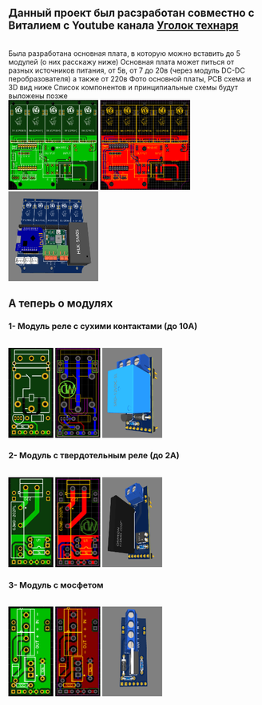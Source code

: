 <h2>Данный проект был расзработан совместно с Виталием с Youtube канала  <a href="https://www.youtube.com/channel/UCzI016x7MItBtQCJiSWI7yA" target="_blank">Уголок технаря</a></h2>
<br>
Была разработана основная плата, в которую можно вставить до 5 модулей (о них расскажу ниже)
Основная плата может питься от разных источников питания, от 5в, от 7 до 20в (через модуль DC-DC перобразователя) а также от 220в
Фото основной платы, PCB схема и 3D вид ниже
Список компонентов и принципиальные схемы будут выложены позже
<br>
<a href="https://github.com/White-SinSay/UWC/blob/main/images/main.png"><img src="https://github.com/White-SinSay/UWC/blob/main/images/main.png" width="180" height="180"></a>
<a href="https://github.com/White-SinSay/UWC/blob/main/images/main_pcb.png"><img src="https://github.com/White-SinSay/UWC/blob/main/images/main_pcb.png" width="180" height="180"></a>
<a href="https://github.com/White-SinSay/UWC/blob/main/images/main_3d.png"><img src="https://github.com/White-SinSay/UWC/blob/main/images/main_3d.png" width="180" height="180"></a>
<br>
<h2>А теперь о модулях</h2>
<h3>1- Модуль реле с сухими контактами (до 10А)</h3>
<br>
<a href="https://github.com/White-SinSay/UWC/blob/main/images/relay.png"><img src="https://github.com/White-SinSay/UWC/blob/main/images/relay.png" width="90" height="180"></a>
<a href="https://github.com/White-SinSay/UWC/blob/main/images/relay_pcb.png"><img src="https://github.com/White-SinSay/UWC/blob/main/images/relay_pcb.png" width="90" height="180"></a>
<a href="https://github.com/White-SinSay/UWC/blob/main/images/relay_3d.png"><img src="https://github.com/White-SinSay/UWC/blob/main/images/relay_3d.png" width="120" height="180"></a>
<br>
<h3>2- Модуль c твердотельным реле (до 2А)</h3>
<br>
<a href="https://github.com/White-SinSay/UWC/blob/main/images/relay2.png"><img src="https://github.com/White-SinSay/UWC/blob/main/images/relay2.png" width="90" height="180"></a>
<a href="https://github.com/White-SinSay/UWC/blob/main/images/relay2_pcb.png"><img src="https://github.com/White-SinSay/UWC/blob/main/images/relay2_pcb.png" width="90" height="180"></a>
<a href="https://github.com/White-SinSay/UWC/blob/main/images/relay2_3d.png"><img src="https://github.com/White-SinSay/UWC/blob/main/images/relay2_3d.png" width="120" height="180"></a>
<h3>3- Модуль c мосфетом</h3>
<br>
<a href="https://github.com/White-SinSay/UWC/blob/main/images/mosfet.png"><img src="https://github.com/White-SinSay/UWC/blob/main/images/mosfet.png" width="90" height="180"></a>
<a href="https://github.com/White-SinSay/UWC/blob/main/images/mosfet_pcb.png"><img src="https://github.com/White-SinSay/UWC/blob/main/images/mosfet_pcb.png" width="90" height="180"></a>
<a href="https://github.com/White-SinSay/UWC/blob/main/images/mosfet_3d.png"><img src="https://github.com/White-SinSay/UWC/blob/main/images/mosfet_3d.png" width="120" height="180"></a>
